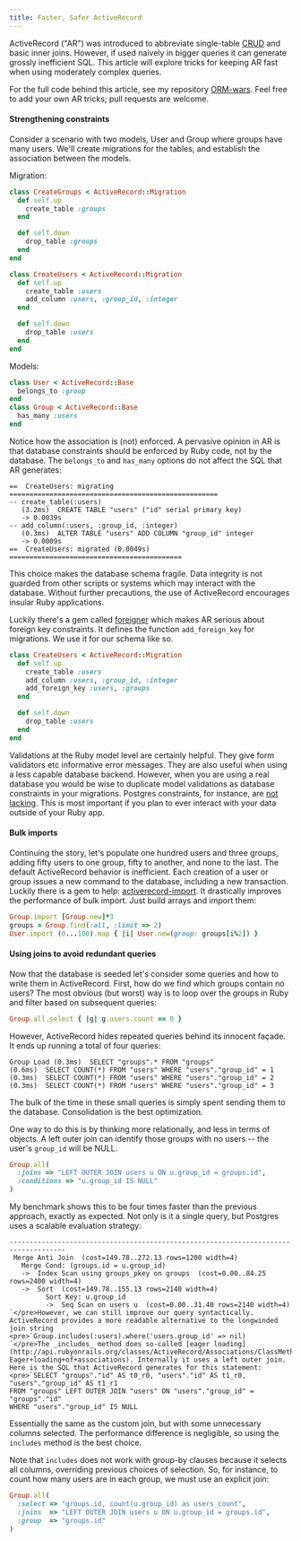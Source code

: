 ```yaml
---
title: Faster, Safer ActiveRecord
---
```


ActiveRecord ("AR") was introduced to abbreviate single-table
[CRUD](http://en.wikipedia.org/wiki/Create,_read,_update_and_delete) and
basic inner joins. However, if used naively in bigger queries it
can generate grossly inefficient SQL. This article will explore
tricks for keeping AR fast when using moderately complex queries.

For the full code behind this article, see my repository
[ORM-wars](https://github.com/begriffs/orm-wars). Feel free to add
your own AR tricks; pull requests are welcome.

#### Strengthening constraints

Consider a scenario with two models, User and Group where groups
have many users. We'll create migrations for the tables, and establish
the association between the models.

Migration:

```ruby
class CreateGroups < ActiveRecord::Migration
  def self.up
    create_table :groups
  end

  def self.down
    drop_table :groups
  end
end

class CreateUsers < ActiveRecord::Migration
  def self.up
    create_table :users
    add_column :users, :group_id, :integer
  end

  def self.down
    drop_table :users
  end
end
```

Models:

```ruby
class User < ActiveRecord::Base
  belongs_to :group
end
class Group < ActiveRecord::Base
  has_many :users
end
```

Notice how the association is (not) enforced. A pervasive opinion
in AR is that database constraints should be enforced by Ruby code,
not by the database. The `belongs_to` and `has_many` options do not
affect the SQL that AR generates:

```
==  CreateUsers: migrating ====================================================
-- create_table(:users)
   (3.2ms)  CREATE TABLE "users" ("id" serial primary key) 
   -> 0.0039s
-- add_column(:users, :group_id, :integer)
   (0.3ms)  ALTER TABLE "users" ADD COLUMN "group_id" integer
   -> 0.0009s
==  CreateUsers: migrated (0.0049s) ===========================================
```

This choice makes the database schema fragile. Data integrity is
not guarded from other scripts or systems which may interact with
the database. Without further precautions, the use of ActiveRecord
encourages insular Ruby applications.

Luckily there's a gem called
[foreigner](https://github.com/matthuhiggins/foreigner/) which makes
AR serious about foreign key constraints. It defines the function
`add_foreign_key` for migrations. We use it for our schema like so.

```ruby
class CreateUsers < ActiveRecord::Migration
  def self.up
    create_table :users
    add_column :users, :group_id, :integer
    add_foreign_key :users, :groups
  end

  def self.down
    drop_table :users
  end
end
```

Validations at the Ruby model level are certainly helpful. They
give form validators etc informative error messages. They are also
useful when using a less capable database backend. However, when
you are using a real database you would be wise to duplicate model
validations as database constraints in your migrations. Postgres
constraints, for instance, are [not
lacking](http://www.postgresql.org/docs/9.0/static/ddl-constraints.html).
This is most important if you plan to ever interact with your data
outside of your Ruby app.

#### Bulk imports

Continuing the story, let's populate one hundred users and three
groups, adding fifty users to one group, fifty to another, and none
to the last. The default ActiveRecord behavior is inefficient. Each
creation of a user or group issues a new command to the database,
including a new transaction. Luckily there is a gem to help:
[activerecord-import](https://github.com/zdennis/activerecord-import). It
drastically improves the performance of bulk import. Just build
arrays and import them:

```ruby
Group.import [Group.new]*3
groups = Group.find(:all, :limit => 2)
User.import (0...100).map { |i| User.new(group: groups[i%2]) }
```

#### Using joins to avoid redundant queries

Now that the database is seeded let's consider some queries and how
to write them in ActiveRecord. First, how do we find which groups
contain no users? The most obvious (but worst) way is to loop over
the groups in Ruby and filter based on subsequent queries:

```ruby
Group.all.select { |g| g.users.count == 0 }
```

However, ActiveRecord hides repeated queries behind its innocent
façade. It ends up running a total of four queries:

```
Group Load (0.3ms)  SELECT "groups".* FROM "groups" 
(0.6ms)  SELECT COUNT(*) FROM "users" WHERE "users"."group_id" = 1
(0.3ms)  SELECT COUNT(*) FROM "users" WHERE "users"."group_id" = 2
(0.3ms)  SELECT COUNT(*) FROM "users" WHERE "users"."group_id" = 3
```

The bulk of the time in these small queries is simply spent sending
them to the database. Consolidation is the best optimization.

One way to do this is by thinking more relationally, and less in
terms of objects. A left outer join can identify those groups with
no users -- the user's `group_id` will be NULL.

```ruby
Group.all(
  :joins => "LEFT OUTER JOIN users u ON u.group_id = groups.id",
  :conditions => "u.group_id IS NULL"
)
```

My benchmark shows this to be four times faster than the previous
approach, exactly as expected. Not only is it a single query, but
Postgres uses a scalable evaluation strategy:

```
------------------------------------------------------------------------------------
 Merge Anti Join  (cost=149.78..272.13 rows=1200 width=4)
   Merge Cond: (groups.id = u.group_id)
   ->  Index Scan using groups_pkey on groups  (cost=0.00..84.25 rows=2400 width=4)
   ->  Sort  (cost=149.78..155.13 rows=2140 width=4)
         Sort Key: u.group_id
         ->  Seq Scan on users u  (cost=0.00..31.40 rows=2140 width=4)
`</pre>However, we can still improve our query syntactically. ActiveRecord provides a more readable alternative to the longwinded join string
<pre>`Group.includes(:users).where('users.group_id' => nil)
`</pre>The _includes_ method does so-called [eager loading](http://api.rubyonrails.org/classes/ActiveRecord/Associations/ClassMethods.html#label-Eager+loading+of+associations). Internally it uses a left outer join. Here is the SQL that ActiveRecord generates for this statement:
<pre>`SELECT "groups"."id" AS t0_r0, "users"."id" AS t1_r0, "users"."group_id" AS t1_r1
FROM "groups" LEFT OUTER JOIN "users" ON "users"."group_id" = "groups"."id"
WHERE "users"."group_id" IS NULL
```

Essentially the same as the custom join, but with some unnecessary
columns selected. The performance difference is negligible, so using
the `includes` method is the best choice.

Note that `includes` does not work with group-by clauses because
it selects all columns, overriding previous choices of selection.
So, for instance, to count how many users are in each group, we
must use an explicit join:

```ruby
Group.all(
  :select => "groups.id, count(u.group_id) as users_count",
  :joins  => "LEFT OUTER JOIN users u ON u.group_id = groups.id",
  :group  => "groups.id"
)
```
